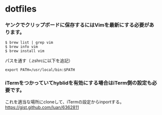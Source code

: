 dotfiles
========

### ヤンクでクリップボードに保存するにはVimを最新にする必要があります。

```
$ brew list | grep vim
$ brew info vim
$ brew install vim
```

パスを通す（.zshrcに以下を追記）
```
export PATH=/usr/local/bin:$PATH
```

### iTermをつかっていてhyblidを有効にする場合はiTerm側の設定も必要です。

これを適当な場所にcloneして、iTermの設定からinportする。
https://gist.github.com/luan/6362811
